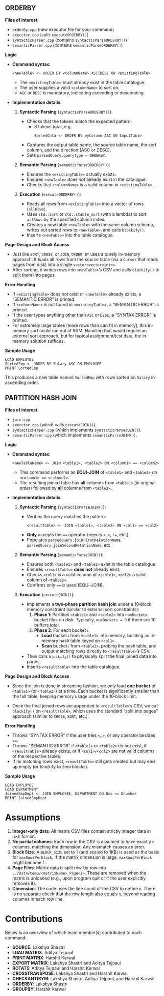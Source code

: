 ## ORDERBY

**Files of interest**:

-   `orderBy.cpp` (new executor file for your command)
-   `executor.cpp` (calls `executeORDERBY()`)
-   `syntacticParser.cpp` (contains `syntacticParseORDERBY()`)
-   `semanticParser.cpp` (contains `semanticParseORDERBY()`)

**Logic**

-   **Command syntax**:

    ```plaintext
    <newTable> <- ORDER BY <columnName> ASC|DESC ON <existingTable>
    ```

    -   The `<existingTable>` must already exist in the table catalogue.
    -   The user supplies a valid `<columnName>` to sort on.
    -   `ASC` or `DESC` is mandatory, indicating ascending or descending.

-   **Implementation details**:

    1. **Syntactic Parsing** (`syntacticParseORDERBY()`):

        - Checks that the tokens match the expected pattern:
            - 8 tokens total, e.g.
                ```
                SortedData <- ORDER BY myColumn ASC ON InputTable
                ```
        - Captures the output table name, the source table name, the sort column, and the direction (ASC or DESC).
        - Sets `parsedQuery.queryType = ORDERBY`.

    2. **Semantic Parsing** (`semanticParseORDERBY()`):

        - Ensures the `<existingTable>` actually exists.
        - Ensures `<newTable>` does _not_ already exist in the catalogue.
        - Checks that `<columnName>` is a valid column in `<existingTable>`.

    3. **Execution** (`executeORDERBY()`):
        - Reads all rows from `<existingTable>` into a vector of rows (`allRows`).
        - Uses `std::sort` or `std::stable_sort` (with a lambda) to sort `allRows` by the specified column index.
        - Creates a new table `<newTable>` with the same column schema, writes out sorted rows to `<newTable>`, and calls `blockify()`.
        - Inserts `<newTable>` into the table catalogue.

**Page Design and Block Access**

-   Just like `SORT`, `CROSS`, or `JOIN`, `ORDER BY` uses a purely in‐memory approach: it loads all rows from the source table (via a `Cursor` that reads pages from disk) into a single `vector<vector<int>>`.
-   After sorting, it writes rows into `<newTable>`’s CSV and calls `blockify()` to split them into pages.

**Error Handling**

-   If `<existingTable>` does not exist or `<newTable>` already exists, a “SEMANTIC ERROR” is printed.
-   If `<columnName>` is not found in `<existingTable>`, a “SEMANTIC ERROR” is printed.
-   If the user types anything other than `ASC` or `DESC`, a “SYNTAX ERROR” is printed.
-   For extremely large tables (more rows than can fit in memory), this in‐memory sort could run out of RAM. Handling that would require an external sort approach, but for typical assignment/test data, the in‐memory solution suffices.

**Sample Usage**

```plaintext
LOAD EMPLOYEE
SortedEmp <- ORDER BY Salary ASC ON EMPLOYEE
PRINT SortedEmp
```

This produces a new table named `SortedEmp` with rows sorted on `Salary` in ascending order.

## PARTITION HASH JOIN

**Files of interest**:

-   `join.cpp`
-   `executor.cpp` (which calls `executeJOIN()`).
-   `syntacticParser.cpp` (which implements `syntacticParseJOIN()`).
-   `semanticParser.cpp` (which implements `semanticParseJOIN()`).

**Logic**

-   **Command syntax**:

    ```plaintext
    <newTableName> <- JOIN <table1>, <table2> ON <column1> == <column2>
    ```

    -   This command performs an **EQUI‐JOIN** of `<table1>` and `<table2>` on `<column1> == <column2>`.
    -   The resulting joined table has **all** columns from `<table1>` (in original order) followed by **all** columns from `<table2>`.

-   **Implementation details**:

    1. **Syntactic Parsing** (`syntacticParseJOIN()`):

        - Verifies the query matches the pattern:
            ```
            <resultTable> <- JOIN <table1>, <table2> ON <col1> == <col2>
            ```
        - **Only** accepts the `==` operator (rejects `<`, `>`, `!=`, etc.).
        - Populates `parsedQuery.joinFirstRelationName`, `parsedQuery.joinSecondRelationName`, etc.

    2. **Semantic Parsing** (`semanticParseJOIN()`):

        - Ensures both `<table1>` and `<table2>` exist in the table catalogue.
        - Ensures `<resultTable>` **does not** already exist.
        - Checks `<col1>` is a valid column of `<table1>`, `<col2>` a valid column of `<table2>`.
        - Confirms only `==` is used (EQUI‐JOIN).

    3. **Execution** (`executeJOIN()`):
        - Implements a **two‐phase partition hash join** under a 10‐block memory constraint (similar to external sort constraints):
            1. **Phase 1**: Partition `<table1>` and `<table2>` into `numBuckets` bucket files on disk. Typically, `numBuckets = 9` if there are 10 buffers total.
            2. **Phase 2**: For each bucket _i_:
                - **Load** bucket _i_ from `<table1>` into memory, building an in‐memory hash table keyed on `<col1>`.
                - **Scan** bucket _i_ from `<table2>`, probing the hash table, and output matching rows directly to `<resultTable>`’s CSV.
        - Then calls `blockify()` to physically split the final joined data into pages.
        - Inserts `<resultTable>` into the table catalogue.

**Page Design and Block Access**

-   Since the join is done in streaming fashion, we only load **one bucket** of `<table1>` (or `<table2>`) at a time. Each bucket is significantly smaller than the full table, keeping memory usage under the 10‐block limit.

-   Once the final joined rows are appended to `<resultTable>`’s CSV, we call `blockify()` on `<resultTable>`, which uses the standard “split into pages” approach (similar to `CROSS`, `SORT`, etc.).

**Error Handling**

-   Throws “SYNTAX ERROR” if the user tries `<`, `>`, or any operator besides `==`.
-   Throws “SEMANTIC ERROR” if `<table1>` or `<table2>` do not exist, if `<resultTable>` already exists, or if `<col1>/<col2>` are not valid columns of the respective tables.
-   If no matching rows exist, `<resultTable>` still gets created but may end up empty (or blockify to zero blocks).

**Sample Usage**

```plaintext
LOAD EMPLOYEE
LOAD DEPARTMENT
JoinedEmpDept <- JOIN EMPLOYEE, DEPARTMENT ON Dno == Dnumber
PRINT JoinedEmpDept
```

# Assumptions

1. **Integer‐only data**: All matrix CSV files contain strictly integer data in n×n format.
2. **No partial columns**: Each row in the CSV is assumed to have exactly `n` columns, matching the dimension. Any mismatch causes an error.
3. **Block Size**: A `BLOCK_SIZE` set to 1 (and scaled to 1KB) is used as the basis for `maxRowsPerBlock`. If the matrix dimension is large, `maxRowsPerBlock` might become `1`.
4. **Page Files**: Matrix data is split row‐by‐row into `../data/temp/<matrixName>_Page<i>`. These are removed when the matrix is unloaded (e.g., upon program quit or if the user explicitly removes it).
5. **Dimension**: The code uses the line count of the CSV to define `n`. There is no separate check that the row length also equals `n`, beyond reading columns in each row line.

# Contributions

Below is an overview of which team member(s) contributed to each command:

-   **SOURCE**: Lakshya Shastri
-   **LOAD MATRIX**: Aditya Tejpaul
-   **PRINT MATRIX**: Harshit Karwal
-   **EXPORT MATRIX**: Lakshya Shastri and Aditya Tejpaul
-   **ROTATE**: Aditya Tejpaul and Harshit Karwal
-   **CROSSTRANSPOSE**: Lakshya Shastri and Harshit Karwal
-   **CHECKANTISYM**: Lakshya Shastri, Aditya Tejpaul, and Harshit Karwal
-   **ORDERBY**: Lakshya Shastri
-   **GROUPBY**: Harshit Karwal

